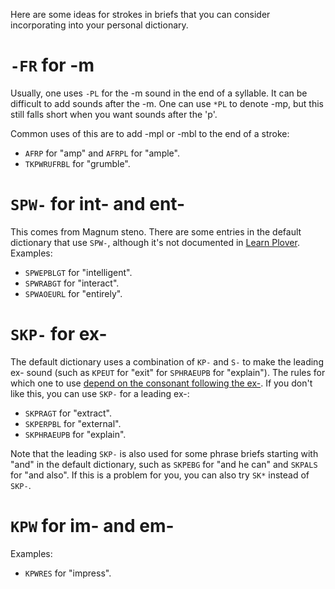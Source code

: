 Here are some ideas for strokes in briefs that you can consider incorporating into your personal dictionary.

# `-FR` for -m

Usually, one uses `-PL` for the -m sound in the end of a syllable. It can be difficult to add sounds after the -m. One can use `*PL` to denote -mp, but this still falls short when you want sounds after the 'p'.

Common uses of this are to add -mpl or -mbl to the end of a stroke:

* `AFRP` for "amp" and `AFRPL` for "ample".
* `TKPWRUFRBL` for "grumble".

# `SPW-` for int- and ent-

This comes from Magnum steno. There are some entries in the default dictionary that use `SPW-`, although it's not documented in [Learn Plover]. Examples:

  [Learn Plover]: https://sites.google.com/site/ploverdoc/home

* `SPWEPBLGT` for "intelligent".
* `SPWRABGT` for "interact".
* `SPWAOEURL` for "entirely".

# `SKP-` for ex-

The default dictionary uses a combination of `KP-` and `S-` to make the leading ex- sound (such as `KPEUT` for "exit" for `SPHRAEUPB` for "explain"). The rules for which one to use [depend on the consonant following the ex-](ex-rules). If you don't like this, you can use `SKP-` for a leading ex-:

  [ex-rules]: https://www.dropbox.com/s/fa7fch2eocubrde/Philadelphia%20Clinic.pdf?dl=0

* `SKPRAGT` for "extract".
* `SKPERPBL` for "external".
* `SKPHRAEUPB` for "explain".

Note that the leading `SKP-` is also used for some phrase briefs starting with "and" in the default dictionary, such as `SKPEBG` for "and he can" and `SKPALS` for "and also". If this is a problem for you, you can also try `SK*` instead of `SKP-`.

# `KPW` for im- and em-

Examples:

* `KPWRES` for "impress".